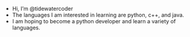 - Hi, I’m @tidewatercoder
- The languages I am interested in learning are python, c++, and java.
- I am hoping to become a python developer and learn a variety of languages.
